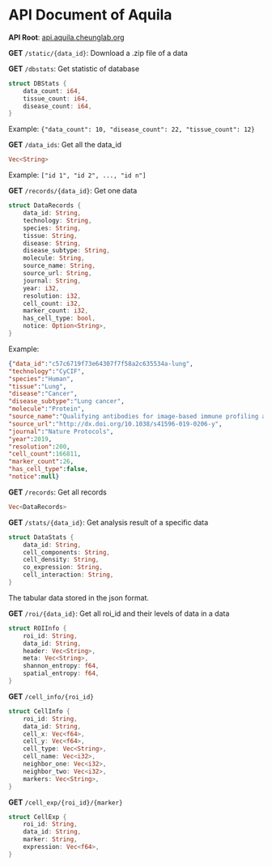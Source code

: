 # API Document of Aquila

**API Root**: [api.aquila.cheunglab.org]()


**GET** ```/static/{data_id}```: Download a .zip file of a data

**GET** ```/dbstats```: Get statistic of database
```rust
struct DBStats {
    data_count: i64,
    tissue_count: i64,
    disease_count: i64,
}
```
Example: ```{"data_count": 10, "disease_count": 22, "tissue_count": 12}```


**GET** ```/data_ids```: Get all the data_id
```rust
Vec<String>
```
Example: ```["id 1", "id 2", ..., "id n"]```


**GET** ```/records/{data_id}```: Get one data
```rust
struct DataRecords {
    data_id: String,
    technology: String,
    species: String,
    tissue: String,
    disease: String,
    disease_subtype: String,
    molecule: String,
    source_name: String,
    source_url: String,
    journal: String,
    year: i32,
    resolution: i32,
    cell_count: i32,
    marker_count: i32,
    has_cell_type: bool,
    notice: Option<String>,
}
```
Example: 
```json
{"data_id":"c57c6719f73e64307f7f58a2c635534a-lung",
"technology":"CyCIF",
"species":"Human",
"tissue":"Lung",
"disease":"Cancer",
"disease_subtype":"Lung cancer",
"molecule":"Protein",
"source_name":"Qualifying antibodies for image-based immune profiling and multiplexed tissue imaging",
"source_url":"http://dx.doi.org/10.1038/s41596-019-0206-y",
"journal":"Nature Protocols",
"year":2019,
"resolution":200,
"cell_count":166811,
"marker_count":26,
"has_cell_type":false,
"notice":null}
```

**GET** ```/records```: Get all records
```rust
Vec<DataRecords>
```


**GET** ```/stats/{data_id}```: Get analysis result of a specific data
```rust
struct DataStats {
    data_id: String,
    cell_components: String,
    cell_density: String,
    co_expression: String,
    cell_interaction: String,
}
```
The tabular data stored in the json format.


**GET** ```/roi/{data_id}```: Get all roi_id and their levels of data in a data
```rust
struct ROIInfo {
    roi_id: String,
    data_id: String,
    header: Vec<String>,
    meta: Vec<String>,
    shannon_entropy: f64,
    spatial_entropy: f64,
}
```

**GET** ```/cell_info/{roi_id}```
```rust
struct CellInfo {
    roi_id: String,
    data_id: String,
    cell_x: Vec<f64>,
    cell_y: Vec<f64>,
    cell_type: Vec<String>,
    cell_name: Vec<i32>,
    neighbor_one: Vec<i32>,
    neighbor_two: Vec<i32>,
    markers: Vec<String>,
}
```

**GET** ```/cell_exp/{roi_id}/{marker}```
```rust
struct CellExp {
    roi_id: String,
    data_id: String,
    marker: String,
    expression: Vec<f64>,
}
```

